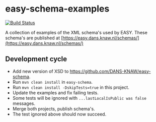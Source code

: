 easy-schema-examples
====================
[![Build Status](https://travis-ci.org/DANS-KNAW/easy-schema-examples.svg?branch=master)](https://travis-ci.org/DANS-KNAW/easy-schema-examples)

A collection of examples of the XML schema's used by EASY. These schema's are published at 
[https://easy.dans.knaw.nl/schemas/](https://easy.dans.knaw.nl/schemas/)

Development cycle
-----------------

* Add new version of XSD to https://github.com/DANS-KNAW/easy-schema.
* Run `mvn clean install` in `easy-schema`.
* Run `mvn clean install -DskipTests=true` in this project.
* Update the examples and fix failing tests.
* Some tests will be ignored with `...lastLocalIsPublic was false` messages.
* Merge both projects, publish schema's.
* The test ignored above should now succeed.
